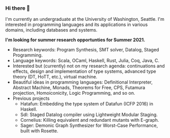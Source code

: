 ### Hi there 👋

I'm currently an undergraduate at the University of Washington, Seattle. I'm interested in programming languages and its applications in various domains, including databases and systems.

**I'm looking for summer research opportunties for Summer 2021.**

- Research keywords: Program Synthesis, SMT solver, Datalog, Staged Programming.
- Language keywords: Scala, OCaml, Haskell, Rust, Julia, Coq, Java, C.
- Interested but (currently) not on my research agenda: continuations and effects, design and implementation of type systems, advanced type theory (DT, HoTT, etc.), virtual machine.
- Beautiful ideas in programming languages: Definitional Interpreter, Abstract Machine, Monads, Theorems for Free, CPS, Futamura projection, Homoiconicity, Logic Programming, and so on.
- Previous projects
  - Hatafun: Embedding the type system of Datafun (ICFP 2016) in Haskell.
  - Sdl: Staged Datalog compiler using Lightweight Modular Staging.
  - Cornelius: Killing equivalent and redundant mutants with E-graph.
  - Sager: Demonic Graph Synthesizer for Worst-Case Performance, built with Rosette.
  
 
<!--
**yihozhang/yihozhang** is a ✨ _special_ ✨ repository because its `README.md` (this file) appears on your GitHub profile.

Here are some ideas to get you started:

- 🔭 I’m currently working on ...
- 🌱 I’m currently learning ...
- 👯 I’m looking to collaborate on ...
- 🤔 I’m looking for help with ...
- 💬 Ask me about ...
- 📫 How to reach me: ...
- 😄 Pronouns: ...
- ⚡ Fun fact: ...
-->
